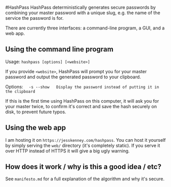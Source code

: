 #HashPass
HashPass deterministically generates secure passwords by combining your master password
with a unique slug, e.g. the name of the service the password is for.

There are currently three interfaces: a command-line program, a GUI, and a web app.

## Using the command line program

Usage:
`hashpass [options] [<website>]`

If you provide `<website>`, HashPass will prompt you for your master password and output the
generated password to your clipboard.

Options:
`  -s --show   Display the password instead of putting it in the clipboard`

If this is the first time using HashPass on this computer, it will ask you for your master
twice, to confirm it's correct and save the hash securely on disk, to prevent future typos.

## Using the web app

I am hosting it on `https://jesskenney.com/hashpass`. You can host it yourself by simply
serving the `web/` directory (it's completely static). If you serve it over HTTP instead of
HTTPS it will give a big ugly warning.

## How does it work / why is this a good idea / etc?

See `manifesto.md` for a full explanation of the algorithm and why it's secure.


